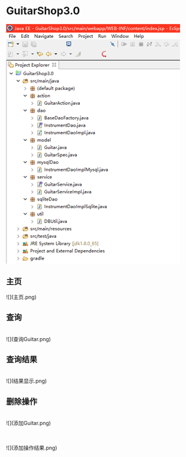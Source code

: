 # GuitarShop3.0
![](结构图.png)
<h2>主页</h2>
![](主页.png)
<h2>查询</h2><br>
![](查询Guitar.png)
<h2>查询结果</h2><br>
![](结果显示.png)
<h2>删除操作</h2><br>
![](添加Guitar.png)
<h2></h2><br>
![](添加操作结果.png)
